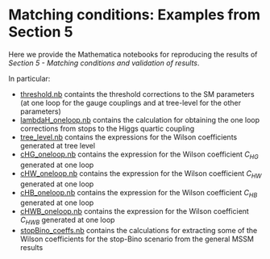 # Matching conditions: Examples from Section 5 

Here we provide the Mathematica notebooks for reproducing the results of *Section 5 - Matching conditions and validation of results*.

In particular:

 * [threshold.nb](./threshold.nb) containts the threshold corrections to the SM parameters (at one loop for the gauge couplings and at tree-level for the other parameters)
 * [lambdaH_oneloop.nb](./lambdaH_oneloop.nb) contains the calculation for obtaining the one loop corrections from stops to the Higgs quartic coupling
 * [tree_level.nb](./tree_level.nb) contains the expressions for the Wilson coefficients generated at tree level
 * [cHG_oneloop.nb](./cHG_oneloop.nb) contains the expression for the Wilson coefficient $C_{HG}$ generated at one loop
 * [cHW_oneloop.nb](./cHW_oneloop.nb) contains the expression for the Wilson coefficient $C_{HW}$ generated at one loop
 * [cHB_oneloop.nb](./cHB_oneloop.nb) contains the expression for the Wilson coefficient $C_{HB}$ generated at one loop
 * [cHWB_oneloop.nb](./cHWB_oneloop.nb) contains the expression for the Wilson coefficient $C_{HWB}$ generated at one loop
 * [stopBino_coeffs.nb](./stopBino_coeffs.nb) contains the calculations for extracting some of the Wilson coefficients for the stop-Bino scenario from the general MSSM results
